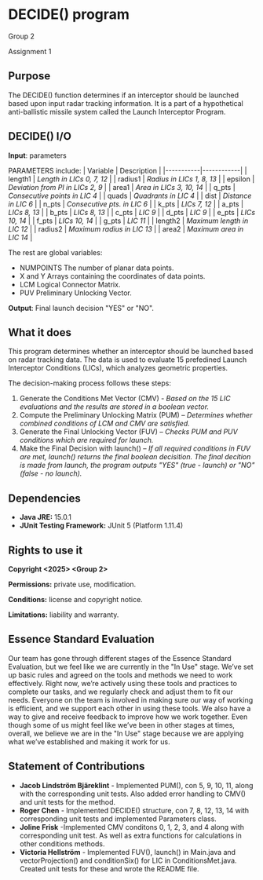 # DECIDE() program
Group 2

Assignment 1

## Purpose
The DECIDE() function determines if an interceptor should be launched based upon input radar tracking information. It is a part of a hypothetical anti-ballistic missile system called the Launch Interceptor Program.

## DECIDE() I/O
__Input__: parameters

PARAMETERS include: 
| Variable  | Description |
|-----------|------------|
| length1   | *Length in LICs 0, 7, 12*  |
| radius1   | *Radius in LICs 1, 8, 13*  |
| epsilon   | *Deviation from PI in LICs 2, 9*  |
| area1     | *Area in LICs 3, 10, 14*  |
| q_pts     | *Consecutive points in LIC 4*  |
| quads     | *Quadrants in LIC 4*  |
| dist      | *Distance in LIC 6*  |
| n_pts     | *Consecutive pts. in LIC 6*  |
| k_pts     | *LICs 7, 12*  |
| a_pts     | *LICs 8, 13*  |
| b_pts     | *LICs 8, 13*  |
| c_pts     | *LIC 9*  |
| d_pts     | *LIC 9*  |
| e_pts     | *LICs 10, 14*  |
| f_pts     | *LICs 10, 14*  |
| g_pts     | *LIC 11*  |
| length2   | *Maximum length in LIC 12*  |
| radius2   | *Maximum radius in LIC 13*  |
| area2     | *Maximum area in LIC 14*  |



The rest are global variables:
- NUMPOINTS The number of planar data points.
- X and Y Arrays containing the coordinates of data points.
- LCM Logical Connector Matrix.
- PUV Preliminary Unlocking Vector.


__Output__: Final launch decision "YES" or "NO".

## What it does
This program determines whether an interceptor should be launched based on radar tracking data. The data is used to evaluate 15 prefedined Launch Interceptor Conditions (LICs), which analyzes geometric properties.

        
The decision-making process follows these steps:
1. Generate the Conditions Met Vector (CMV) - *Based on the 15 LIC evaluations and the results are stored in a boolean vector.*
2. Compute the Preliminary Unlocking Matrix (PUM) – *Determines whether combined conditions of LCM and CMV are satisfied.*
3. Generate the Final Unlocking Vector (FUV) – *Checks PUM and PUV conditions which are required for launch.*
4. Make the Final Decision with launch() – *If all required conditions in FUV are met, launch() returns the final boolean decisition. The final decition is made from launch, the program outputs "YES" (true - launch) or "NO" (false - no launch).*


## Dependencies
- **Java JRE:** 15.0.1
- **JUnit Testing Framework:** JUnit 5 (Platform 1.11.4)

## Rights to use it
__Copyright <2025> <Group 2>__

__Permissions:__ private use, modification.

__Conditions:__ license and copyright notice.

__Limitations:__ liability and warranty.


## Essence Standard Evaluation
Our team has gone through different stages of the Essence Standard Evaluation, but we feel like we are currently in the "In Use" stage. We’ve set up basic rules and agreed on the tools and methods we need to work effectively. Right now, we’re actively using these tools and practices to complete our tasks, and we regularly check and adjust them to fit our needs. Everyone on the team is involved in making sure our way of working is efficient, and we support each other in using these tools. We also have a way to give and receive feedback to improve how we work together. Even though some of us might feel like we’ve been in other stages at times, overall, we believe we are in the "In Use" stage because we are applying what we’ve established and making it work for us. 

## Statement of Contributions
- __Jacob Lindström Bjäreklint__ - Implemented PUM(), con 5, 9, 10, 11, along with the corresponding unit tests. Also added error handling to CMV() and unit tests for the method.
- __Roger Chen__ - Implemented DECIDE() structure, con 7, 8, 12, 13, 14 with corresponding unit tests and implemented Parameters class.
- __Joline Frisk__ -Implemented CMV conditons 0, 1, 2, 3, and 4 along with corresponding unit test. As well as extra functions for calculations in other conditions methods.
- __Victoria Hellström__ - Implemented FUV(), launch() in Main.java and vectorProjection() and conditionSix() for LIC in ConditionsMet.java. Created unit tests for these and wrote the README file.
